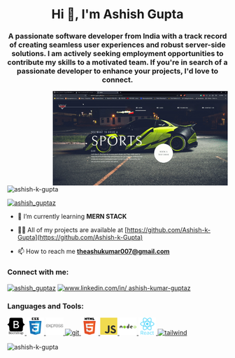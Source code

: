 <h1 align="center">Hi 👋, I'm Ashish Gupta</h1>
<h3 align="center">A passionate software developer from India with a track record of creating seamless user experiences and robust server-side solutions. I am actively seeking employment opportunities to contribute my skills to a motivated team. If you're in search of a passionate developer to enhance your projects, I'd love to connect.</h3>
<img align="right" alt="GIF from my IgniteYourWheels" project width="400" src="https://github.com/Ashish-k-Gupta/Ashish-k-Gupta/blob/main/ezgif.com-video-to-gif.gif">

<p align="left"> <img src="https://komarev.com/ghpvc/?username=ashish-k-gupta&label=Profile%20views&color=0e75b6&style=flat" alt="ashish-k-gupta" /> </p>

<p align="left"> <a href="https://twitter.com/ashish_guptaz" target="blank"><img src="https://img.shields.io/twitter/follow/ashish_guptaz?logo=twitter&style=for-the-badge" alt="ashish_guptaz" /></a> </p>

- 🌱 I’m currently learning **MERN STACK**

- 👨‍💻 All of my projects are available at [https://github.com/Ashish-k-Gupta](https://github.com/Ashish-k-Gupta)

- 📫 How to reach me **theashukumar007@gmail.com**

<h3 align="left">Connect with me:</h3>
<p align="left">
<a href="https://twitter.com/ashish_guptaz" target="blank"><img align="center" src="https://raw.githubusercontent.com/rahuldkjain/github-profile-readme-generator/master/src/images/icons/Social/twitter.svg" alt="ashish_guptaz" height="30" width="40" /></a>
<a href="https://linkedin.com/in/www.linkedin.com/in/ ashish-kumar-guptaz" target="blank"><img align="center" src="https://raw.githubusercontent.com/rahuldkjain/github-profile-readme-generator/master/src/images/icons/Social/linked-in-alt.svg" alt="www.linkedin.com/in/ ashish-kumar-guptaz" height="30" width="40" /></a>
</p>

<h3 align="left">Languages and Tools:</h3>
<p align="left"> <a href="https://getbootstrap.com" target="_blank" rel="noreferrer"> <img src="https://raw.githubusercontent.com/devicons/devicon/master/icons/bootstrap/bootstrap-plain-wordmark.svg" alt="bootstrap" width="40" height="40"/> </a> <a href="https://www.w3schools.com/css/" target="_blank" rel="noreferrer"> <img src="https://raw.githubusercontent.com/devicons/devicon/master/icons/css3/css3-original-wordmark.svg" alt="css3" width="40" height="40"/> </a> <a href="https://expressjs.com" target="_blank" rel="noreferrer"> <img src="https://raw.githubusercontent.com/devicons/devicon/master/icons/express/express-original-wordmark.svg" alt="express" width="40" height="40"/> </a> <a href="https://git-scm.com/" target="_blank" rel="noreferrer"> <img src="https://www.vectorlogo.zone/logos/git-scm/git-scm-icon.svg" alt="git" width="40" height="40"/> </a> <a href="https://www.w3.org/html/" target="_blank" rel="noreferrer"> <img src="https://raw.githubusercontent.com/devicons/devicon/master/icons/html5/html5-original-wordmark.svg" alt="html5" width="40" height="40"/> </a> <a href="https://developer.mozilla.org/en-US/docs/Web/JavaScript" target="_blank" rel="noreferrer"> <img src="https://raw.githubusercontent.com/devicons/devicon/master/icons/javascript/javascript-original.svg" alt="javascript" width="40" height="40"/> </a> <a href="https://nodejs.org" target="_blank" rel="noreferrer"> <img src="https://raw.githubusercontent.com/devicons/devicon/master/icons/nodejs/nodejs-original-wordmark.svg" alt="nodejs" width="40" height="40"/> </a> <a href="https://reactjs.org/" target="_blank" rel="noreferrer"> <img src="https://raw.githubusercontent.com/devicons/devicon/master/icons/react/react-original-wordmark.svg" alt="react" width="40" height="40"/> </a> <a href="https://tailwindcss.com/" target="_blank" rel="noreferrer"> <img src="https://www.vectorlogo.zone/logos/tailwindcss/tailwindcss-icon.svg" alt="tailwind" width="40" height="40"/> </a> </p>

<p><img align="center" src="https://github-readme-stats.vercel.app/api/top-langs?username=ashish-k-gupta&show_icons=true&locale=en&layout=compact" alt="ashish-k-gupta" /></p>
